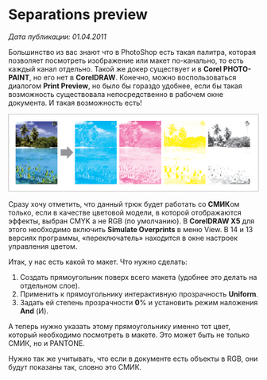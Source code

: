 ﻿# Separations preview

_Дата публикации: 01.04.2011_

Большинство из вас знают что в PhotoShop есть такая палитра, которая позволяет посмотреть изображение или макет по-канально, то есть каждый канал отдельно. Такой же докер существует и в **Corel PHOTO-PAINT**, но его нет в **CorelDRAW**. Конечно, можно воспользоваться диалогом **Print Preview**, но было бы гораздо удобнее, если бы такая возможность существовала непосредственно в рабочем окне документа. И такая возможность есть!

![Separations preview в CorelDRAW](./741c0a71-bae0-489a-823d-d5ff2e82a383.png)

Сразу хочу отметить, что данный трюк будет работать со **СМИК**ом только, если в качестве цветовой модели, в которой отображаются эффекты, выбран CMYK а не RGB (по умолчанию). В **CorelDRAW X5** для этого необходимо включить **Simulate Overprints** в меню View. В 14 и 13 версиях программы, «переключатель» находится в окне настроек управления цветом.

Итак, у нас есть какой то макет. Что нужно сделать:

1. Создать прямоугольник поверх всего макета (удобнее это делать на отдельном слое).  
2. Применить к прямоугольнику интерактивную прозрачность **Uniform**.  
3. Задать ей степень прозрачности **0**% и установить режим наложения **And** (И).

А теперь нужно указать этому прямоугольнику именно тот цвет, который необходимо посмотреть в макете. Это может быть не только СМИК, но и PANTONE.

Нужно так же учитывать, что если в документе есть объекты в RGB, они будут показаны так, словно это СМИК.
